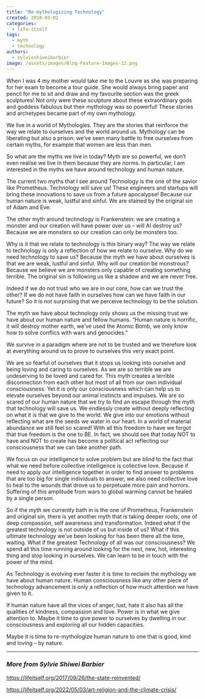 ```yaml
---
title: "Re-mythologizing Technology"
created: 2018-03-02
categories: 
  - life-itself
tags: 
  - myth
  - technology
authors: 
  - sylvieshiweibarbier
image: /assets/images/Blog-Feature-Images-12.png
---
```


When I was 4 my mother would take me to the Louvre as she was preparing for her exam to become a tour guide. She would always bring paper and pencil for me to sit and draw and my favourite section was the greek sculptures! Not only were these sculpture about these extraordinary gods and goddess fabulous but their mythology was so powerful! These stories and archetypes became part of my own mythology.

We live in a world of Mythologies. They are the stories that reinforce the way we relate to ourselves and the world around us. Mythology can be liberating but also a prison: we’ve seen many battle to free ourselves from certain myths, for example that women are less than men.

So what are the myths we live in today? Myth are so powerful, we don’t even realise we live in them because they are norms. In particular, I am interested in the myths we have around technology and human nature.

The current two myths that I see around Technology is the one of the savior like Prometheus. Technology will save us! These engineers and startups will bring these innovations to save us from a future apocalypse! Because our human nature is weak, lustful and sinful. We are stained by the original sin of Adam and Eve.

The other myth around technology is Frankenstein: we are creating a monster and our creation will have power over us – will AI destroy us? Because we are monsters so our creation can only be monsters too.

Why is it that we relate to technology is this binary way? The way we relate to technology is only a reflection of how we relate to ourselve. Why do we need technology to save us? Because the myth we have about ourselves is that we are weak, lustful and sinful. Why will our creation be monstrous? Because we believe we are monsters only capable of creating something terrible. The original sin is following us like a shadow and we are never free.

Indeed if we do not trust who we are in our core, how can we trust the other? If we do not have faith in ourselves how can we have faith in our future? So it is not surprising that we perceive technology to be the solution.

The myth we have about technology only shows us the missing trust we have about our human nature and fellow humans. “Human nature is horrific, it will destroy mother earth, we’ve used the Atomic Bomb, we only know how to solve conflics with wars and genocides.”

We survive in a paradigm where are not to be trusted and we therefore look at everything around us to prove to ourselves this very exact point.

We are so fearful of ourselves that it stops us looking into ourselve and being loving and caring to ourselves. As we are so terrible we are undeserving to be loved and cared for. This myth creates a terrible disconnection from each other but most of all from our own individual consciousness. Yet it is only our consciousness which can help us to elevate ourselves beyond our animal instincts and impulses. We are so scared of our human nature that we try to find an escape through the myth that technology will save us. We endlessly create without deeply reflecting on what it is that we give to the world. We give into our emotions without reflecting what are the seeds we water in our heart. In a world of material abundance we still feel so scared! With all this freedom to have we forgot that true freedom is the one to BE. In fact, we should see that today NOT to have and NOT to create has become a political act reflecting our consciousness that we can take another path.

We focus on our intelligence to solve problem but are blind to the fact that what we need before collective intelligence is collective love. Because if need to apply our intelligence together in order to find answer to problems that are too big for single individuals to answer, we also need collective love to heal to the wounds that drove us to perpetuate more pain and horrors. Suffering of this amplitude from wars to global warming cannot be healed by a single person.

So if the myth we currently bath in is the one of Prometheus, Frankenstein and original sin, there is yet another myth that is taking deeper roots, one of deep compassion, self awareness and transformation. Indeed what if the greatest technology is not outside of us but inside of us? What if this ultimate technology we’ve been looking for has been there all the time, waiting. What if the greatest Technology of all was our consciousness? We spend all this time running around looking for the next, new, hot, interesting thing and stop looking in ourselves. We can learn to be in touch with the power of the mind.

As Technology is evolving ever faster it is time to reclaim the mythology we have about human nature. Human consciousness like any other piece of technology advancement is only a reflection of how much attention we have given to it.

If human nature have all the vices of anger, lust, hate it also has all the qualities of kindness, compassion and love. Power is in what we give attention to. Maybe it time to give power to ourselves by dwelling in our consciousness and exploring all our hidden capacities.

Maybe it is time to re-mythologize human nature to one that is good, kind and loving – by nature.

* * *

### _More from Sylvie Shiwei Barbier_

https://lifeitself.org/2017/09/26/the-state-reinvented/

https://lifeitself.org/2022/05/03/art-religion-and-the-climate-crisis/
